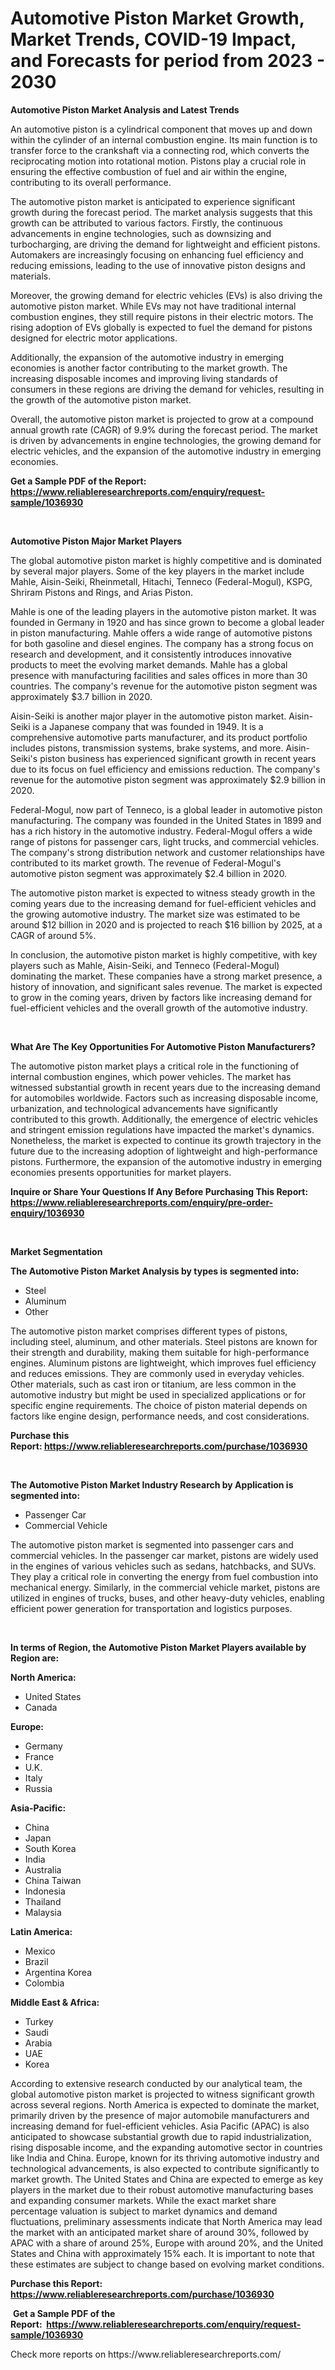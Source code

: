 <p><h1>Automotive Piston Market Growth, Market Trends, COVID-19 Impact, and Forecasts for period from 2023 - 2030</h1></p><p><strong>Automotive Piston Market Analysis and Latest Trends</strong></p>
<p><p>An automotive piston is a cylindrical component that moves up and down within the cylinder of an internal combustion engine. Its main function is to transfer force to the crankshaft via a connecting rod, which converts the reciprocating motion into rotational motion. Pistons play a crucial role in ensuring the effective combustion of fuel and air within the engine, contributing to its overall performance.</p><p>The automotive piston market is anticipated to experience significant growth during the forecast period. The market analysis suggests that this growth can be attributed to various factors. Firstly, the continuous advancements in engine technologies, such as downsizing and turbocharging, are driving the demand for lightweight and efficient pistons. Automakers are increasingly focusing on enhancing fuel efficiency and reducing emissions, leading to the use of innovative piston designs and materials.</p><p>Moreover, the growing demand for electric vehicles (EVs) is also driving the automotive piston market. While EVs may not have traditional internal combustion engines, they still require pistons in their electric motors. The rising adoption of EVs globally is expected to fuel the demand for pistons designed for electric motor applications.</p><p>Additionally, the expansion of the automotive industry in emerging economies is another factor contributing to the market growth. The increasing disposable incomes and improving living standards of consumers in these regions are driving the demand for vehicles, resulting in the growth of the automotive piston market.</p><p>Overall, the automotive piston market is projected to grow at a compound annual growth rate (CAGR) of 9.9% during the forecast period. The market is driven by advancements in engine technologies, the growing demand for electric vehicles, and the expansion of the automotive industry in emerging economies.</p></p>
<p><strong>Get a Sample PDF of the Report:&nbsp; <a href="https://www.reliableresearchreports.com/enquiry/request-sample/1036930">https://www.reliableresearchreports.com/enquiry/request-sample/1036930</a></strong></p>
<p>&nbsp;</p>
<p><strong>Automotive Piston Major Market Players</strong></p>
<p><p>The global automotive piston market is highly competitive and is dominated by several major players. Some of the key players in the market include Mahle, Aisin-Seiki, Rheinmetall, Hitachi, Tenneco (Federal-Mogul), KSPG, Shriram Pistons and Rings, and Arias Piston.</p><p>Mahle is one of the leading players in the automotive piston market. It was founded in Germany in 1920 and has since grown to become a global leader in piston manufacturing. Mahle offers a wide range of automotive pistons for both gasoline and diesel engines. The company has a strong focus on research and development, and it consistently introduces innovative products to meet the evolving market demands. Mahle has a global presence with manufacturing facilities and sales offices in more than 30 countries. The company's revenue for the automotive piston segment was approximately $3.7 billion in 2020.</p><p>Aisin-Seiki is another major player in the automotive piston market. Aisin-Seiki is a Japanese company that was founded in 1949. It is a comprehensive automotive parts manufacturer, and its product portfolio includes pistons, transmission systems, brake systems, and more. Aisin-Seiki's piston business has experienced significant growth in recent years due to its focus on fuel efficiency and emissions reduction. The company's revenue for the automotive piston segment was approximately $2.9 billion in 2020.</p><p>Federal-Mogul, now part of Tenneco, is a global leader in automotive piston manufacturing. The company was founded in the United States in 1899 and has a rich history in the automotive industry. Federal-Mogul offers a wide range of pistons for passenger cars, light trucks, and commercial vehicles. The company's strong distribution network and customer relationships have contributed to its market growth. The revenue of Federal-Mogul's automotive piston segment was approximately $2.4 billion in 2020.</p><p>The automotive piston market is expected to witness steady growth in the coming years due to the increasing demand for fuel-efficient vehicles and the growing automotive industry. The market size was estimated to be around $12 billion in 2020 and is projected to reach $16 billion by 2025, at a CAGR of around 5%.</p><p>In conclusion, the automotive piston market is highly competitive, with key players such as Mahle, Aisin-Seiki, and Tenneco (Federal-Mogul) dominating the market. These companies have a strong market presence, a history of innovation, and significant sales revenue. The market is expected to grow in the coming years, driven by factors like increasing demand for fuel-efficient vehicles and the overall growth of the automotive industry.</p></p>
<p>&nbsp;</p>
<p><strong>What Are The Key Opportunities For Automotive Piston Manufacturers?</strong></p>
<p><p>The automotive piston market plays a critical role in the functioning of internal combustion engines, which power vehicles. The market has witnessed substantial growth in recent years due to the increasing demand for automobiles worldwide. Factors such as increasing disposable income, urbanization, and technological advancements have significantly contributed to this growth. Additionally, the emergence of electric vehicles and stringent emission regulations have impacted the market's dynamics. Nonetheless, the market is expected to continue its growth trajectory in the future due to the increasing adoption of lightweight and high-performance pistons. Furthermore, the expansion of the automotive industry in emerging economies presents opportunities for market players.</p></p>
<p><strong>Inquire or Share Your Questions If Any Before Purchasing This Report: <a href="https://www.reliableresearchreports.com/enquiry/pre-order-enquiry/1036930">https://www.reliableresearchreports.com/enquiry/pre-order-enquiry/1036930</a></strong></p>
<p>&nbsp;</p>
<p><strong>Market Segmentation</strong></p>
<p><strong>The Automotive Piston Market Analysis by types is segmented into:</strong></p>
<p><ul><li>Steel</li><li>Aluminum</li><li>Other</li></ul></p>
<p><p>The automotive piston market comprises different types of pistons, including steel, aluminum, and other materials. Steel pistons are known for their strength and durability, making them suitable for high-performance engines. Aluminum pistons are lightweight, which improves fuel efficiency and reduces emissions. They are commonly used in everyday vehicles. Other materials, such as cast iron or titanium, are less common in the automotive industry but might be used in specialized applications or for specific engine requirements. The choice of piston material depends on factors like engine design, performance needs, and cost considerations.</p></p>
<p><strong>Purchase this Report:&nbsp;<a href="https://www.reliableresearchreports.com/purchase/1036930">https://www.reliableresearchreports.com/purchase/1036930</a></strong></p>
<p>&nbsp;</p>
<p><strong>The Automotive Piston Market Industry Research by Application is segmented into:</strong></p>
<p><ul><li>Passenger Car</li><li>Commercial Vehicle</li></ul></p>
<p><p>The automotive piston market is segmented into passenger cars and commercial vehicles. In the passenger car market, pistons are widely used in the engines of various vehicles such as sedans, hatchbacks, and SUVs. They play a critical role in converting the energy from fuel combustion into mechanical energy. Similarly, in the commercial vehicle market, pistons are utilized in engines of trucks, buses, and other heavy-duty vehicles, enabling efficient power generation for transportation and logistics purposes.</p></p>
<p>&nbsp;</p>
<p><strong>In terms of Region, the Automotive Piston Market Players available by Region are:</strong></p>
<p>
    <p> <strong> North America: </strong>
        <ul>
            <li>United States</li>
            <li>Canada</li>
        </ul>
        </p> 
    <p> <strong> Europe: </strong>
        <ul>
            <li>Germany</li>
            <li>France</li>
            <li>U.K.</li>
            <li>Italy</li>
            <li>Russia</li>
        </ul>
        </p> 
    <p> <strong> Asia-Pacific: </strong>
        <ul>
            <li>China</li>
            <li>Japan</li>
            <li>South Korea</li>
            <li>India</li>
            <li>Australia</li>
            <li>China Taiwan</li>
            <li>Indonesia</li>
            <li>Thailand</li>
            <li>Malaysia</li>
        </ul>
        </p> 
    <p> <strong> Latin America: </strong>
        <ul>
            <li>Mexico</li>
            <li>Brazil</li>
            <li>Argentina Korea</li>
            <li>Colombia</li>
        </ul>
        </p> 
    <p> <strong> Middle East & Africa: </strong>
        <ul>
            <li>Turkey</li>
            <li>Saudi</li>
            <li>Arabia</li>
            <li>UAE</li>
            <li>Korea</li>
        </ul>
    </p>
    </p>
<p><p>According to extensive research conducted by our analytical team, the global automotive piston market is projected to witness significant growth across several regions. North America is expected to dominate the market, primarily driven by the presence of major automobile manufacturers and increasing demand for fuel-efficient vehicles. Asia Pacific (APAC) is also anticipated to showcase substantial growth due to rapid industrialization, rising disposable income, and the expanding automotive sector in countries like India and China. Europe, known for its thriving automotive industry and technological advancements, is also expected to contribute significantly to market growth. The United States and China are expected to emerge as key players in the market due to their robust automotive manufacturing bases and expanding consumer markets. While the exact market share percentage valuation is subject to market dynamics and demand fluctuations, preliminary assessments indicate that North America may lead the market with an anticipated market share of around 30%, followed by APAC with a share of around 25%, Europe with around 20%, and the United States and China with approximately 15% each. It is important to note that these estimates are subject to change based on evolving market conditions.</p></p>
<p><strong>Purchase this Report: <a href="https://www.reliableresearchreports.com/purchase/1036930">https://www.reliableresearchreports.com/purchase/1036930</a></strong></p>
<p>&nbsp;<strong>Get a Sample PDF of the Report:&nbsp;&nbsp;<a href="https://www.reliableresearchreports.com/enquiry/request-sample/1036930">https://www.reliableresearchreports.com/enquiry/request-sample/1036930</a></strong></p>
<p><strong></strong></p>
<p>Check more reports on https://www.reliableresearchreports.com/</p>